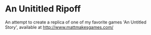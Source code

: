 # An Unititled Ripoff

An attempt to create a replica of one of my favorite games 'An Untitled Story', available at http://www.mattmakesgames.com/
